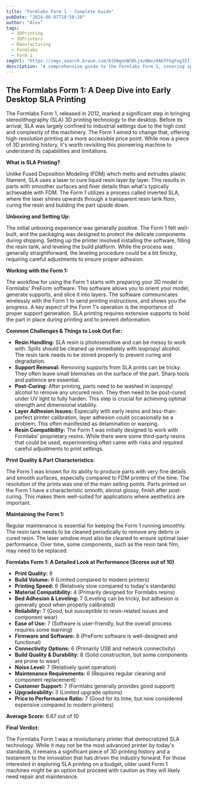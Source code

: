 ```yaml
---
title: "Formlabs Form 1 - Complete Guide"
pubDate: "2024-08-07T18:58:20"
author: "Alex"
tags:
  - 3DPrinting
  - 3DPrinters
  - Manufacturing
  - Formlabs
  - Form 1
imgUrl: "https://imgs.search.brave.com/btbNgnUW3DLj4zBNez9AbTFGgFug3II7I3NjmHl1L1o/rs:fit:860:0:0:0/g:ce/aHR0cHM6Ly9tZWRp/YS53aXJlZC5jb20v/cGhvdG9zLzU5MzMy/Njk0NThiMGQ2NGJi/MzVkNDc1OC8xOjEv/d18xNTAsY19saW1p/dC8yMDEzMDkwNC0z/RC1QUklOVEVSLUZP/Uk1MQUJTLTAwNGVk/aXQuanBn"
description: "A comprehensive guide to the Formlabs Form 1, covering specifications, usage tips, and comparisons with similar products."
---
```



## The Formlabs Form 1: A Deep Dive into Early Desktop SLA Printing

The Formlabs Form 1, released in 2012, marked a significant step in bringing stereolithography (SLA) 3D printing technology to the desktop. Before its arrival, SLA was largely confined to industrial settings due to the high cost and complexity of the machinery. The Form 1 aimed to change that, offering high-resolution printing at a more accessible price point. While now a piece of 3D printing history, it's worth revisiting this pioneering machine to understand its capabilities and limitations.

**What is SLA Printing?**

Unlike Fused Deposition Modeling (FDM) which melts and extrudes plastic filament, SLA uses a laser to cure liquid resin layer by layer. This results in parts with smoother surfaces and finer details than what's typically achievable with FDM. The Form 1 utilizes a process called inverted SLA, where the laser shines upwards through a transparent resin tank floor, curing the resin and building the part upside down.

**Unboxing and Setting Up:**

The initial unboxing experience was generally positive. The Form 1 felt well-built, and the packaging was designed to protect the delicate components during shipping. Setting up the printer involved installing the software, filling the resin tank, and leveling the build platform. While the process was generally straightforward, the leveling procedure could be a bit finicky, requiring careful adjustments to ensure proper adhesion.

**Working with the Form 1:**

The workflow for using the Form 1 starts with preparing your 3D model in Formlabs' PreForm software. This software allows you to orient your model, generate supports, and slice it into layers. The software communicates wirelessly with the Form 1 to send printing instructions, and shows you the progress. A key aspect of the Form 1's operation is the importance of proper support generation. SLA printing requires extensive supports to hold the part in place during printing and to prevent deformation.

**Common Challenges & Things to Look Out For:**

*   **Resin Handling:** SLA resin is photosensitive and can be messy to work with. Spills should be cleaned up immediately with isopropyl alcohol. The resin tank needs to be stored properly to prevent curing and degradation.
*   **Support Removal:** Removing supports from SLA prints can be tricky. They often leave small blemishes on the surface of the part. Sharp tools and patience are essential.
*   **Post-Curing:** After printing, parts need to be washed in isopropyl alcohol to remove any uncured resin. They then need to be post-cured under UV light to fully harden. This step is crucial for achieving optimal strength and dimensional stability.
*   **Layer Adhesion Issues:** Especially with early resins and less-than-perfect printer calibration, layer adhesion could occasionally be a problem. This often manifested as delamination or warping.
*   **Resin Compatibility:** The Form 1 was initially designed to work with Formlabs' proprietary resins. While there were some third-party resins that could be used, experimenting often came with risks and required careful adjustments to print settings.

**Print Quality & Part Characteristics:**

The Form 1 was known for its ability to produce parts with very fine details and smooth surfaces, especially compared to FDM printers of the time. The resolution of the prints was one of the main selling points. Parts printed on the Form 1 have a characteristic smooth, almost glossy, finish after post-curing. This makes them well-suited for applications where aesthetics are important.

**Maintaining the Form 1:**

Regular maintenance is essential for keeping the Form 1 running smoothly. The resin tank needs to be cleaned periodically to remove any debris or cured resin. The laser window must also be cleaned to ensure optimal laser performance. Over time, some components, such as the resin tank film, may need to be replaced.

**Formlabs Form 1: A Detailed Look at Performance (Scores out of 10)**

*   **Print Quality:** 9
*   **Build Volume:** 6 (Limited compared to modern printers)
*   **Printing Speed:** 6 (Relatively slow compared to today's standards)
*   **Material Compatibility:** 4 (Primarily designed for Formlabs resins)
*   **Bed Adhesion & Leveling:** 7 (Leveling can be tricky, but adhesion is generally good when properly calibrated)
*   **Reliability:** 7 (Good, but susceptible to resin-related issues and component wear)
*   **Ease of Use:** 7 (Software is user-friendly, but the overall process requires some learning)
*   **Firmware and Software:** 8 (PreForm software is well-designed and functional)
*   **Connectivity Options:** 6 (Primarily USB and network connectivity)
*   **Build Quality & Durability:** 8 (Solid construction, but some components are prone to wear)
*   **Noise Level:** 7 (Relatively quiet operation)
*   **Maintenance Requirements:** 6 (Requires regular cleaning and component replacement)
*   **Customer Support:** 7 (Formlabs generally provides good support)
*   **Upgradeability:** 3 (Limited upgrade options)
*   **Price to Performance Ratio:** 7 (Good for its time, but now considered expensive compared to modern printers)

**Average Score:** 6.67 out of 10

**Final Verdict:**

The Formlabs Form 1 was a revolutionary printer that democratized SLA technology. While it may not be the most advanced printer by today's standards, it remains a significant piece of 3D printing history and a testament to the innovation that has driven the industry forward. For those interested in exploring SLA printing on a budget, older used Form 1 machines might be an option but proceed with caution as they will likely need repair and maintenance.
